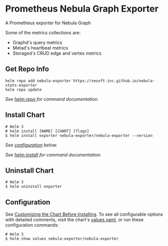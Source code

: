 # Prometheus Nebula Graph Exporter

A Prometheus exporter for Nebula Graph

Some of the metrics collections are:
- Graphd's query metrics
- Metad's heartbeat metrics
- Storaged's CRUD edge and vertex metrics

## Get Repo Info

```console
helm repo add nebula-exporter https://vesoft-inc.github.io/nebula-stats-exporter
helm repo update
```

_See [helm repo](https://helm.sh/docs/helm/helm_repo/) for command documentation._

## Install Chart

```console
# Helm 3
# helm install [NAME] [CHART] [flags]
$ helm install exporter nebula-exporter/nebula-exporter --version
```

_See [configuration](#configuration) below._

_See [helm install](https://helm.sh/docs/helm/helm_install/) for command documentation._

## Uninstall Chart

```console
# Helm 3
$ helm uninstall exporter
```

## Configuration

See [Customizing the Chart Before Installing](https://helm.sh/docs/intro/using_helm/#customizing-the-chart-before-installing). To see all configurable options with detailed comments, visit the chart's [values.yaml](https://github.com/vesoft-inc/nebula-stats-exporter/blob/master/charts/nebula-exporter/values.yaml), or run these configuration commands:

```console
# Helm 3
$ helm show values nebula-exporter/nebula-exporter
```
